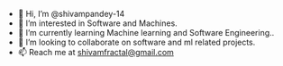 - 👋 Hi, I’m @shivampandey-14
- 👀 I’m interested in Software and Machines.
- 🌱 I’m currently learning Machine learning and Software Engineering..
- 💞️ I’m looking to collaborate on software and ml related projects.
- 📫 Reach me at shivamfractal@gmail.com

<!---
shivampandey-14/shivampandey-14 is a ✨ special ✨ repository because its `README.md` (this file) appears on your GitHub profile.
You can click the Preview link to take a look at your changes.
--->
